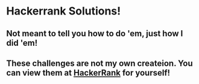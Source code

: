 # Hackerrank Solutions!

## Not meant to tell you how to do 'em, just how I did 'em!
## These challenges are not my own createion. You can view them at [HackerRank](https://www.hackerrank.com) for yourself!

